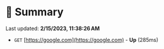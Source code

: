 # 📖 Summary
Last updated: **2/15/2023, 11:38:26 AM**

- `GET` [https://google.com](https://google.com) - **Up** (285ms)
